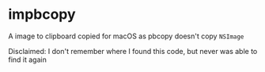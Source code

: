 # impbcopy

A image to clipboard copied for macOS as pbcopy doesn't copy `NSImage`

Disclaimed: I don't remember where I found this code, but never was able to find it again 
